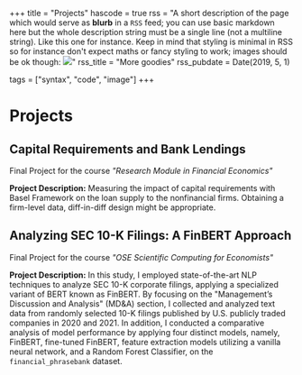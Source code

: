 +++
title = "Projects"
hascode = true
rss = "A short description of the page which would serve as **blurb** in a `RSS` feed; you can use basic markdown here but the whole description string must be a single line (not a multiline string). Like this one for instance. Keep in mind that styling is minimal in RSS so for instance don't expect maths or fancy styling to work; images should be ok though: ![](https://upload.wikimedia.org/wikipedia/en/b/b0/Rick_and_Morty_characters.jpg)"
rss_title = "More goodies"
rss_pubdate = Date(2019, 5, 1)

tags = ["syntax", "code", "image"]
+++

# Projects

## Capital Requirements and Bank Lendings

Final Project for the course _"Research Module in Financial Economics"_

__Project Description:__ Measuring the impact of capital requirements with Basel Framework on the loan supply to the nonfinancial firms. Obtaining a firm-level data, diff-in-diff design might be appropriate.

## Analyzing SEC 10-K Filings: A FinBERT Approach

Final Project for the course _"OSE Scientific Computing for Economists"_

__Project Description:__ In this study, I employed state-of-the-art NLP techniques to analyze SEC 10-K corporate filings, applying a specialized variant of BERT known as FinBERT. By focusing on the "Management’s Discussion and Analysis" (MD&A) section, I collected and analyzed text data from randomly selected 10-K filings published by U.S. publicly traded companies in 2020 and 2021. In addition, I conducted a comparative analysis of model performance by applying four distinct models, namely, FinBERT, fine-tuned FinBERT, feature extraction models utilizing a vanilla neural network, and a Random Forest Classifier, on the `financial_phrasebank` dataset.